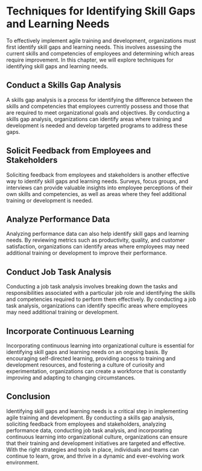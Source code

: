Techniques for Identifying Skill Gaps and Learning Needs
=====================================================================================================

To effectively implement agile training and development, organizations must first identify skill gaps and learning needs. This involves assessing the current skills and competencies of employees and determining which areas require improvement. In this chapter, we will explore techniques for identifying skill gaps and learning needs.

Conduct a Skills Gap Analysis
-----------------------------

A skills gap analysis is a process for identifying the difference between the skills and competencies that employees currently possess and those that are required to meet organizational goals and objectives. By conducting a skills gap analysis, organizations can identify areas where training and development is needed and develop targeted programs to address these gaps.

Solicit Feedback from Employees and Stakeholders
------------------------------------------------

Soliciting feedback from employees and stakeholders is another effective way to identify skill gaps and learning needs. Surveys, focus groups, and interviews can provide valuable insights into employee perceptions of their own skills and competencies, as well as areas where they feel additional training or development is needed.

Analyze Performance Data
------------------------

Analyzing performance data can also help identify skill gaps and learning needs. By reviewing metrics such as productivity, quality, and customer satisfaction, organizations can identify areas where employees may need additional training or development to improve their performance.

Conduct Job Task Analysis
-------------------------

Conducting a job task analysis involves breaking down the tasks and responsibilities associated with a particular job role and identifying the skills and competencies required to perform them effectively. By conducting a job task analysis, organizations can identify specific areas where employees may need additional training or development.

Incorporate Continuous Learning
-------------------------------

Incorporating continuous learning into organizational culture is essential for identifying skill gaps and learning needs on an ongoing basis. By encouraging self-directed learning, providing access to training and development resources, and fostering a culture of curiosity and experimentation, organizations can create a workforce that is constantly improving and adapting to changing circumstances.

Conclusion
----------

Identifying skill gaps and learning needs is a critical step in implementing agile training and development. By conducting a skills gap analysis, soliciting feedback from employees and stakeholders, analyzing performance data, conducting job task analysis, and incorporating continuous learning into organizational culture, organizations can ensure that their training and development initiatives are targeted and effective. With the right strategies and tools in place, individuals and teams can continue to learn, grow, and thrive in a dynamic and ever-evolving work environment.
